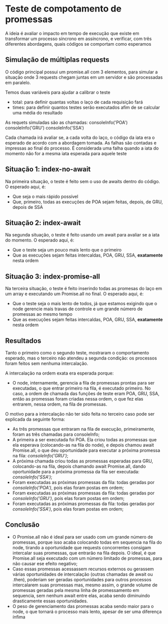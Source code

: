 # Teste de compotamento de promessas

A ideia é avaliar o impacto em tempo de execução que existe em transformar um processo síncrono em assíncrono, e verificar, com três diferentes abordagens, quais códigos se comportam como esperamos

## Simulação de múltiplas requests

O código principal possui um promise.all com 3 elementos, para simular a situação onde 3 requests chegam juntas em um servidor e são processadas em paralelo.

Temos duas variáveis para ajudar a calibrar o teste
* total: para definir quantas voltas o laço de cada requisição fará
* times: para definir quantos testes serão executados afim de se calcular uma média do resultado

As requets simuladas são as chamadas:
consoleInfo('POA')
consoleInfo('GRU')
consoleInfo('SSA')

Cada chamada irá avaliar se, a cada volta do laço, o código da iata era o esperado de acordo com a abordagem tomada. As falhas são contadas e impressas ao final do processo. É considerada uma falha quando a iata do momento não for a mesma iata esperada para aquele teste

## Situação 1: index-no-await

Na primeira situação, o teste é feito sem o uso de awaits dentro do código. O esperado aqui, é:
* Que seja o mais rápido possível
* Que, primeiro, todas as execuções de POA sejam feitas, depois, de GRU, depois de SSA

## Situação 2: index-await

Na segunda situação, o teste é feito usando um await para avaliar se a iata do momento. O esperado aqui, é:
* Que o teste seja um pouco mais lento que o primeiro
* Que as execuções sejam feitas intercaldas, POA, GRU, SSA, **exatamente** nesta ordem

## Situação 3: index-promise-all

Na terceira situação, o teste é feito inserindo todas as promesas do laço em um array e executando um Promise.all no final. O esperado aqui, é:
* Que o teste seja o mais lento de todos, já que estamos exigindo que o node gerencie mais travas de controle e um grande número de promessas ao mesmo tempo
* Que as execuções sejam feitas intercaldas, POA, GRU, SSA, **exatamente** nesta ordem

## Resultados

Tanto o primeiro como o segundo teste, mostraram o comportamento esperado, mas o terceiro não atendeu a segunda condição: os processos foram feitos sem nenhuma intercalação.

A intercalação na ordem exata era esperada porque:

* O node, internamente, gerencia a fila de promessas prontas para ser executadas, o que entrar primeiro na fila, é executado primeiro. No caso, a ordem de chamada das funções de teste eram POA, GRU, SSA, então as promessas foram criadas nessa ordem, o que fez elas entrarem, nessa ordem, na fila de promessas.

O motivo para a intercalação não ter sido feita no terceiro caso pode ser explicada da seguinte forma:
* As três promessas que entraram na fila de execução, primeiramente, foram as três chamadas para consoleInfo;
* A primeira a ser executada foi POA. Ela criou todas as promessas que ela esperava (colocando-as na fila do node), e depois chamou await Promise.all, o que deu oportunidade para executar a próxima promessa na fila: *consoleInfo('GRU')*;
* A próxima chamada criou todas as promessas esperadas para GRU, colocando-as na fila, depois chamando await Promise.all, dando oportunidade para a próxima promessa da fila ser executada: *consoleInfo('SSA')*;
* Foram executadas as próximas promessas da fila: todas geradas por *consoleInfo('POA')*, pois elas foram postas em ordem;
* Foram executadas as próximas promessas da fila: todas geradas por *consoleInfo('GRU')*, pois elas foram postas em ordem;
* Foram executadas as próximas promessas da fila: todas geradas por *consoleInfo('SSA')*, pois elas foram postas em ordem;

## Conclusão

* O Promise.all não é ideal para ser usado com um grande número de promessas, porque isso acaba colocando todas em sequencia na fila do node, tirando a oportunidade que requests concorrentes consigam intercalar suas promessas, que entrarão na fila depois. O ideal, é que Promise.all seja executado com um número limitado de promessas, para não causar ese efeito negativo;
* Caso essas promessas acessassem recursos externos ou gerassem várias oportunidades de intercalação (outras chamadas de await ou .then), poderiam ser geradas oportunidades para outros processos intercalarem suas promessas mas, mesmo assim, o grande volume de promessas geradas pela mesma linha de promessamento em sequencia, sem nenhum await entre elas, acaba sendo diminuindo drasticamente essas oportunidades.
* O peso de gerenciamento das promessas acaba sendo maior para o node, o que tornará o processo mais lento, apesar de ser uma diferença ínfima 
